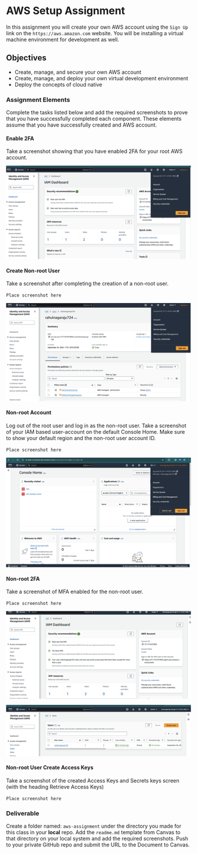 # AWS Setup Assignment

In this assignment you will create your own AWS account using the `Sign Up` link on the `https://aws.amazon.com` website. You will be installing a virtual machine environment for development as well.

## Objectives 

* Create, manage, and secure your own AWS account
* Create, manage, and deploy your own virtual development environment
* Deploy the concepts of cloud native

### Assignment Elements

Complete the tasks listed below and add the required screenshots to prove that you have successfully completed each component. These elements assume that you have successfully created and AWS account.

#### Enable 2FA

Take a screenshot showing that you have enabled 2FA for your root AWS account.

![alt text](root-user-mfa.png)

#### Create Non-root User

Take a screenshot after completing the creation of a non-root user.

`Place screenshot here`

![alt text](user.png)

#### Non-root Account

Log out of the root user and log in as the non-root user. Take a screenshot of your IAM based user-account on the default Console Home. Make sure to show your default region and the non-root user account ID.

`Place screenshot here`

![alt text](non-root-account.png)

#### Non-root 2FA

Take a screenshot of MFA enabled for the non-root user.

`Place screenshot here`

![alt text](non-root-account-mfa-1.png)

![alt text](non-root-account-mfa-2.png)

#### Non-root User Create Access Keys

Take a screenshot of the created Access Keys and Secrets keys screen (with the heading Retrieve Access Keys)

`Place screenshot here`

### Deliverable

Create a folder named: `aws-assignment` under the directory you made for this class in your **local** repo. Add the `readme.md` template from Canvas to that directory on your local system and add the required screenshots.  Push to your private GitHub repo and submit the URL to the Document to Canvas.